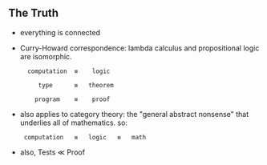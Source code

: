 ## The Truth


- everything is connected

- Curry-Howard correspondence:
  lambda calculus and propositional logic are isomorphic.

        computation  ≡    logic

           type      ≡   theorem

          program    ≡    proof


- also applies to category theory:
  the "general abstract nonsense" that underlies all of mathematics. so:

       computation   ≡   logic   ≡   math


- also,
             Tests  ≪  Proof
